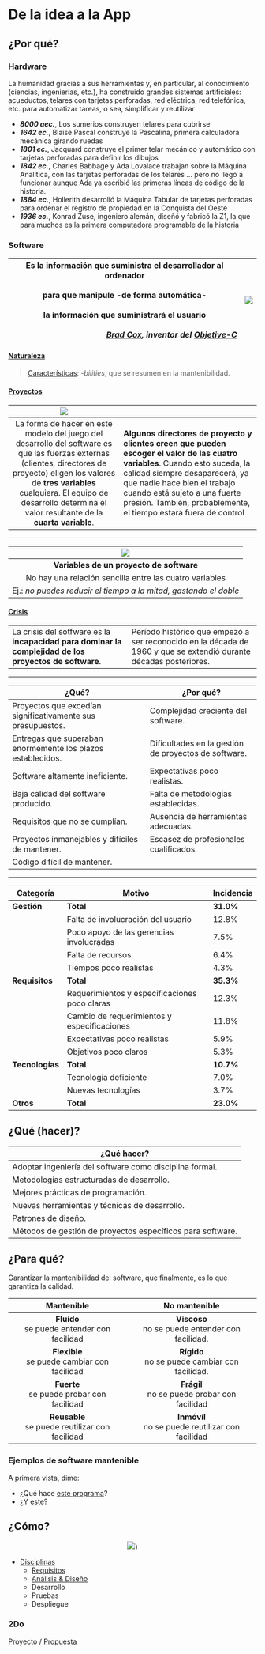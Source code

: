# De la idea a la App

## ¿Por qué?

### Hardware

La humanidad gracias a sus herramientas y, en particular, al conocimiento (ciencias, ingenierías, etc.), ha construido grandes sistemas artificiales: acueductos, telares con tarjetas perforadas, red eléctrica, red telefónica, etc.​ para automatizar tareas, o sea, simplificar y reutilizar

- ***8000 aec.***, Los sumerios construyen telares para cubrirse
- ***1642 ec.***, Blaise Pascal construye la Pascalina, primera calculadora mecánica girando ruedas
- ***1801 ec.***, Jacquard construye el primer telar mecánico y automático con tarjetas perforadas para definir los dibujos
- ***1842 ec.***, Charles Babbage y Ada Lovalace trabajan sobre la Máquina Analítica, con las tarjetas perforadas de los telares …​ pero no llegó a funcionar aunque Ada ya escribió las primeras líneas de código de la historia.
- ***1884 ec.***, Hollerith desarrolló la Máquina Tabular de tarjetas perforadas para ordenar el registro de propiedad en la Conquista del Oeste
- ***1936 ec.***, Konrad Zuse, ingeniero alemán, diseñó y fabricó la Z1, la que para muchos es la primera computadora programable de la historia

### Software

<div align=center>


|**Es la información que suministra el desarrollador al ordenador<br><br>para que manipule -de forma automática-<br><br>la información que suministrará el usuario**<br><br><div align=right>*[Brad Cox](https://keepcoding.io/blog-frr/brad-cox-creador-de-objective-c-in-memoriam/), inventor del [Objetive-C](https://es.wikipedia.org/wiki/Objective-C)*</div>|![](https://raw.githubusercontent.com/mmasias/IdSw2/main/images/modelosUML/modelosUML/sistemaDeInformacion.svg)|
|:-:|-|

</div>

#### [Naturaleza](https://github.com/mmasias/IdSw2/blob/main/temario/00-introduccion/software.md#qu%C3%A9)

> [Características](https://github.com/mmasias/IdSw2/blob/main/temario/00-introduccion/proyectosSoftware.md#caracter%C3%ADsticas-del-software): *-bilities*, que se resumen en la mantenibilidad.

#### [Proyectos](https://github.com/mmasias/IdSw2/blob/main/temario/00-introduccion/proyectosSoftware.md)

<div align=center>

|![](https://raw.githubusercontent.com/mmasias/IdSw2/main/images/modelosUML/trianguloHierro.svg)||
|:-:|-|
La forma de hacer en este modelo del juego del desarrollo del software es que las fuerzas externas (clientes, directores de proyecto) eligen los valores de **tres variables** cualquiera. El equipo de desarrollo determina el valor resultante de la **cuarta variable**.|**Algunos directores de proyecto y clientes creen que pueden escoger el valor de las cuatro variables**. Cuando esto suceda, la calidad siempre desaparecerá, ya que nadie hace bien el trabajo cuando está sujeto a una fuerte presión. También, probablemente, el tiempo estará fuera de control

</div>

---

<div align=center>

|![](https://raw.githubusercontent.com/mmasias/IdSw2/main/images/modelosUML/variablesProyectoSoftware.svg)
|:-:
|**Variables de un proyecto de software**
|No hay una relación sencilla entre las cuatro variables
|Ej.: *no puedes reducir el tiempo a la mitad, gastando el doble*

</div>

#### [Crisis](https://github.com/mmasias/IdSw2/blob/main/temario/00-introduccion/crisisSoftware.md)

<div align=center>

|||
|-|-|
|La crisis del sotfware es la **incapacidad para dominar la complejidad de los proyectos de software**.|Período histórico que empezó a ser reconocido en la década de 1960 y que se extendió durante décadas posteriores.

---

|¿Qué?|¿Por qué?|
|-|-|
|Proyectos que excedían significativamente sus presupuestos.|Complejidad creciente del software.
|Entregas que superaban enormemente los plazos establecidos.|Dificultades en la gestión de proyectos de software.
|Software altamente ineficiente.|Expectativas poco realistas.
|Baja calidad del software producido.|Falta de metodologías establecidas.
|Requisitos que no se cumplían.|Ausencia de herramientas adecuadas.
|Proyectos inmanejables y difíciles de mantener.|Escasez de profesionales cualificados.
|Código difícil de mantener.|

---

|Categoría|Motivo|Incidencia|
|-|-|-|
| **Gestión** | **Total** | **31.0%** |
|| Falta de involucración del usuario | 12.8% |
|| Poco apoyo de las gerencias involucradas | 7.5% |
|| Falta de recursos | 6.4% |
|| Tiempos poco realistas | 4.3% |
|**Requisitos** | **Total** | **35.3%** |
|| Requerimientos y especificaciones poco claras | 12.3% |
|| Cambio de requerimientos y especificaciones | 11.8% |
|| Expectativas poco realistas | 5.9% |
|| Objetivos poco claros | 5.3% |
|**Tecnologías** | **Total** | **10.7%** |
|| Tecnología deficiente | 7.0% |
|| Nuevas tecnologías | 3.7% |
|**Otros** | **Total** | **23.0%** |

</div>

## ¿Qué (hacer)?

<div align=center>

|¿Qué hacer?|
|-|
|Adoptar ingeniería del software como disciplina formal.|
|Metodologías estructuradas de desarrollo.|
|Mejores prácticas de programación.|
|Nuevas herramientas y técnicas de desarrollo.|
|Patrones de diseño.|
|Métodos de gestión de proyectos específicos para software.|

</div>

## ¿Para qué?

Garantizar la mantenibilidad del software, que finalmente, es lo que garantiza la calidad.

<div align=center>

|Mantenible|No mantenible|
|:-:|:-:|
|**Fluido**<br>se puede entender con facilidad|**Viscoso**<br>no se puede entender con facilidad.|
|**Flexible**<br>se puede cambiar con facilidad|**Rígido**<br>no se puede cambiar con facilidad.|
|**Fuerte**<br>se puede probar con facilidad|**Frágil**<br>no se puede probar con facilidad|
|**Reusable**<br>se puede reutilizar con facilidad|**Inmóvil**<br>no se puede reutilizar con facilidad|

</div>

### Ejemplos de software mantenible

A primera vista, dime:

- ¿Qué hace [este programa](https://github.com/mmasias/TicTacToe/blob/d7e522ea57daac92075da432a9193d8220b9488f/src/masiasManuel/v002/TresEnRaya.java#L17)?
- ¿Y [este](https://github.com/mmasias/carreraCaballos/blob/254866f9227f3f219ee4301752d9480a23d6a251/Carrera.java#L15)?

## ¿Cómo?

<div align=center>

![](https://raw.githubusercontent.com/mmasias/IdSw2/main/images/modelosUML/modelosUML/software.svg))

</div>

- [Disciplinas](https://github.com/mmasias/PRG1/blob/main/temario/00001-disciplinasSw.md#c%C3%B3mo)
  - [Requisitos](https://github.com/mmasias/IdSw1/blob/main/temario/disciplinaDeRequisitos.md)
  - [Análisis & Diseño](https://github.com/mmasias/IdSw2/blob/main/temario/01-dise%C3%B1o/README.md#qu%C3%A9)
  - Desarrollo
  - Pruebas
  - Despliegue

### 2Do

[Proyecto](https://github.com/mmasias/appAsistencia) / [Propuesta](https://docs.google.com/spreadsheets/d/1x-yogkX8PaZd5ji-bAdWF95jG7YkhWLudH7tGetoVlM/edit?usp=sharing)
